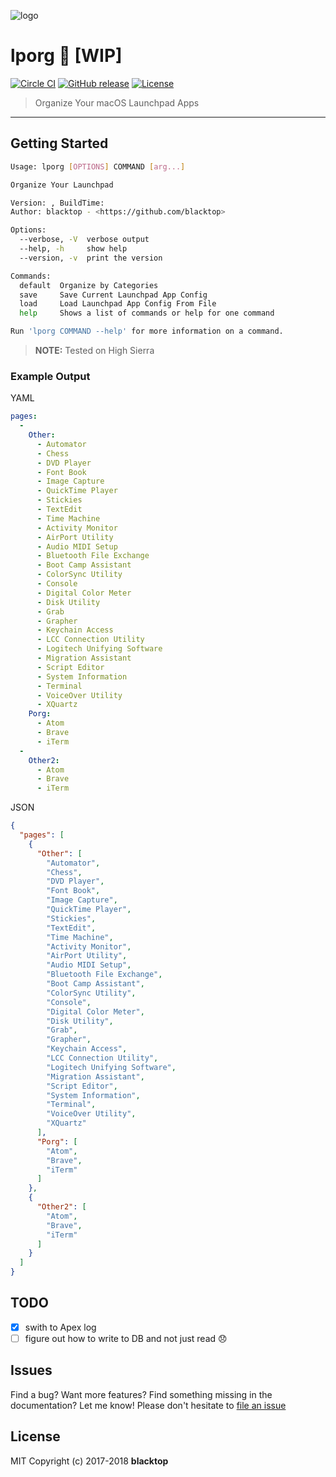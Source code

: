 ![logo](https://github.com/blacktop/lporg/raw/master/porg.jpeg)

# lporg :construction: [WIP]

[![Circle CI](https://circleci.com/gh/blacktop/lporg.png?style=shield)](https://circleci.com/gh/blacktop/lporg) [![GitHub release](https://img.shields.io/github/release/blacktop/lporg.svg)](https://github.com/https://github.com/blacktop/lporg/releases/releases) [![License](http://img.shields.io/:license-mit-blue.svg)](http://doge.mit-license.org)

> Organize Your macOS Launchpad Apps

--------------------------------------------------------------------------------

## Getting Started

```sh
Usage: lporg [OPTIONS] COMMAND [arg...]

Organize Your Launchpad

Version: , BuildTime:
Author: blacktop - <https://github.com/blacktop>

Options:
  --verbose, -V  verbose output
  --help, -h     show help
  --version, -v  print the version

Commands:
  default  Organize by Categories
  save     Save Current Launchpad App Config
  load     Load Launchpad App Config From File
  help     Shows a list of commands or help for one command

Run 'lporg COMMAND --help' for more information on a command.
```

> **NOTE:** Tested on High Sierra

### Example Output

YAML

```yaml
pages:
  -
    Other:
      - Automator
      - Chess
      - DVD Player
      - Font Book
      - Image Capture
      - QuickTime Player
      - Stickies
      - TextEdit
      - Time Machine
      - Activity Monitor
      - AirPort Utility
      - Audio MIDI Setup
      - Bluetooth File Exchange
      - Boot Camp Assistant
      - ColorSync Utility
      - Console
      - Digital Color Meter
      - Disk Utility
      - Grab
      - Grapher
      - Keychain Access
      - LCC Connection Utility
      - Logitech Unifying Software
      - Migration Assistant
      - Script Editor
      - System Information
      - Terminal
      - VoiceOver Utility
      - XQuartz
    Porg:
      - Atom
      - Brave
      - iTerm
  -
    Other2:
      - Atom
      - Brave
      - iTerm
```

JSON

```json
{
  "pages": [
    {
      "Other": [
        "Automator",
        "Chess",
        "DVD Player",
        "Font Book",
        "Image Capture",
        "QuickTime Player",
        "Stickies",
        "TextEdit",
        "Time Machine",
        "Activity Monitor",
        "AirPort Utility",
        "Audio MIDI Setup",
        "Bluetooth File Exchange",
        "Boot Camp Assistant",
        "ColorSync Utility",
        "Console",
        "Digital Color Meter",
        "Disk Utility",
        "Grab",
        "Grapher",
        "Keychain Access",
        "LCC Connection Utility",
        "Logitech Unifying Software",
        "Migration Assistant",
        "Script Editor",
        "System Information",
        "Terminal",
        "VoiceOver Utility",
        "XQuartz"
      ],
      "Porg": [
        "Atom",
        "Brave",
        "iTerm"
      ]
    },
    {
      "Other2": [
        "Atom",
        "Brave",
        "iTerm"
      ]
    }
  ]
}
```

## TODO

- [x] swith to Apex log
- [ ] figure out how to write to DB and not just read :disappointed:

## Issues

Find a bug? Want more features? Find something missing in the documentation? Let me know! Please don't hesitate to [file an issue](https://github.com/blacktop/lporg/issues/new)

## License

MIT Copyright (c) 2017-2018 **blacktop**
